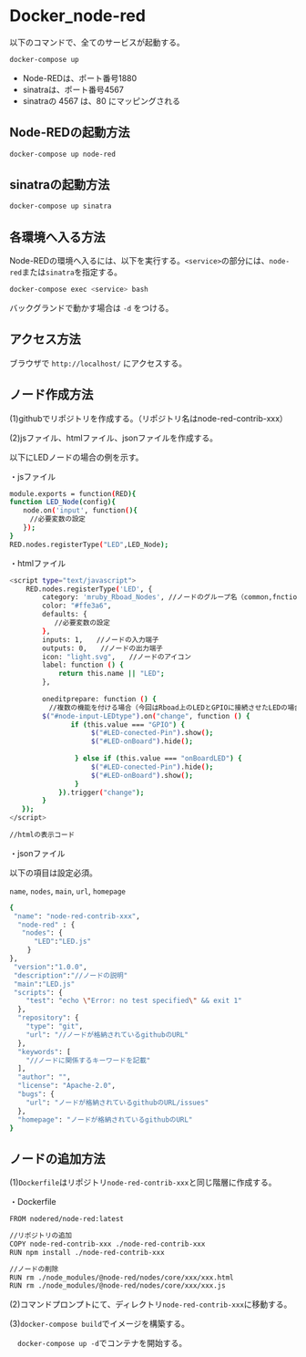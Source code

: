 # Docker_node-red

以下のコマンドで、全てのサービスが起動する。

```sh
docker-compose up
```

- Node-REDは、ポート番号1880
- sinatraは、ポート番号4567
- sinatraの 4567 は、80 にマッピングされる

## Node-REDの起動方法

```sh
docker-compose up node-red
```

## sinatraの起動方法

```sh
docker-compose up sinatra
```

## 各環境へ入る方法

Node-REDの環境へ入るには、以下を実行する。`<service>`の部分には、`node-red`または`sinatra`を指定する。

```sh
docker-compose exec <service> bash
```

バックグランドで動かす場合は `-d` をつける。

## アクセス方法

ブラウザで `http://localhost/` にアクセスする。

## ノード作成方法

(1)githubでリポジトリを作成する。（リポジトリ名はnode-red-contrib-xxx）

(2)jsファイル、htmlファイル、jsonファイルを作成する。

以下にLEDノードの場合の例を示す。

・jsファイル
```sh
module.exports = function(RED){
function LED_Node(config){
　　node.on('input', function(){
　　　//必要変数の設定
　　});
}
RED.nodes.registerType("LED",LED_Node);
```

・htmlファイル
```sh
<script type="text/javascript">
    RED.nodes.registerType('LED', {　　
        category: 'mruby_Rboad_Nodes', //ノードのグループ名（common,fnction,network,parsers,sequence,storage,オリジナル）
        color: "#ffe3a6",
        defaults: {
           //必要変数の設定
        },
        inputs: 1,　　//ノードの入力端子
        outputs: 0,　　//ノードの出力端子
        icon: "light.svg",　　//ノードのアイコン
        label: function () {
            return this.name || "LED";　　
        },
        
        oneditprepare: function () {
        　//複数の機能を付ける場合（今回はRboad上のLEDとGPIOに接続させたLEDの場合）
        $("#node-input-LEDtype").on("change", function () {
               if (this.value === "GPIO") {
                    $("#LED-conected-Pin").show();
                    $("#LED-onBoard").hide();
        
                } else if (this.value === "onBoardLED") {
                    $("#LED-conected-Pin").hide();
                    $("#LED-onBoard").show();
                }
            }).trigger("change");
        }
   });
</script>
       
//htmlの表示コード
```
・jsonファイル

以下の項目は設定必須。

```name```,
```nodes```,
```main```,
```url```,
```homepage```

```sh
{
 "name": "node-red-contrib-xxx",
  "node-red" : {
   "nodes": {
      "LED":"LED.js"
 　　}
},
 "version":"1.0.0",
 "description":"//ノードの説明"
 "main":"LED.js"
 "scripts": {
    "test": "echo \"Error: no test specified\" && exit 1"
  },
  "repository": {
    "type": "git",
    "url": "//ノードが格納されているgithubのURL"
  },
  "keywords": [
    "//ノードに関係するキーワードを記載"
  ],
  "author": "",
  "license": "Apache-2.0",
  "bugs": {
    "url": "ノードが格納されているgithubのURL/issues"
  },
  "homepage": "ノードが格納されているgithubのURL"
}
```

## ノードの追加方法

(1)```Dockerfile```はリポジトリ```node-red-contrib-xxx```と同じ階層に作成する。

・Dockerfile
```sh
FROM nodered/node-red:latest

//リポジトリの追加
COPY node-red-contrib-xxx ./node-red-contrib-xxx
RUN npm install ./node-red-contrib-xxx

//ノードの削除
RUN rm ./node_modules/@node-red/nodes/core/xxx/xxx.html
RUN rm ./node_modules/@node-red/nodes/core/xxx/xxx.js
```

(2)コマンドプロンプトにて、ディレクトリ```node-red-contrib-xxx```に移動する。

(3)```docker-compose build```でイメージを構築する。

　```docker-compose up -d```でコンテナを開始する。
